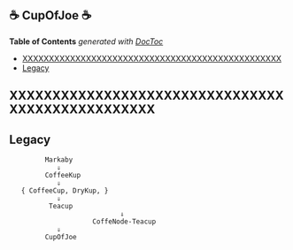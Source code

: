 
## &#x2615; CupOfJoe &#x2615;


<!-- START doctoc generated TOC please keep comment here to allow auto update -->
<!-- DON'T EDIT THIS SECTION, INSTEAD RE-RUN doctoc TO UPDATE -->
**Table of Contents**  *generated with [DocToc](https://github.com/thlorenz/doctoc)*

- [XXXXXXXXXXXXXXXXXXXXXXXXXXXXXXXXXXXXXXXXXXXXXXXXX](#xxxxxxxxxxxxxxxxxxxxxxxxxxxxxxxxxxxxxxxxxxxxxxxxx)
- [Legacy](#legacy)

<!-- END doctoc generated TOC please keep comment here to allow auto update -->


## XXXXXXXXXXXXXXXXXXXXXXXXXXXXXXXXXXXXXXXXXXXXXXXXX


## Legacy

```
         Markaby
            ⇓
         CoffeeKup
            ⇓
   { CoffeeCup, DryKup, }
            ⇓
          Teacup
                            ⇓
                     CoffeNode-Teacup
            ⇓
         CupOfJoe
```
